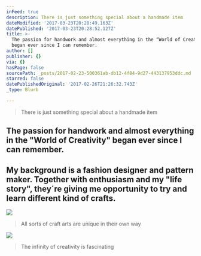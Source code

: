 ```yaml
---
inFeed: true
description: There is just something special about a handmade item
dateModified: '2017-03-23T20:28:49.163Z'
datePublished: '2017-03-23T20:28:52.127Z'
title: >-
  The passion for handwork and almost everything in the “World of Creativity”
  began ever since I can remember.
author: []
publisher: {}
via: {}
hasPage: false
sourcePath: _posts/2017-02-23-500361ab-db12-4f84-9d27-443137953ddc.md
starred: false
datePublishedOriginal: '2017-02-26T21:26:32.743Z'
_type: Blurb

---
```

> There is just something special about a handmade item

## **The passion for handwork and almost everything in the "World of Creativity" began ever since I can remember.**

## **My background is a fashion designer and pattern maker. Together with enthusiasm and my "life story", they´re giving me opportunity to try and learn different kind of crafts.**
![](https://the-grid-user-content.s3-us-west-2.amazonaws.com/a9d2f9bc-1d0a-4815-ad25-1301c9cfcc28.jpg)

> All sorts of craft arts are unique in their own way

![](https://the-grid-user-content.s3-us-west-2.amazonaws.com/7e58571b-48cf-408f-9986-de42776367eb.jpg)

> The infinity of creativity is fascinating